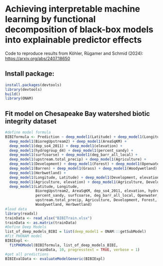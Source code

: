 # Achieving interpretable machine learning by functional decomposition of black-box models into explainable predictor effects
Code to reproduce results from Köhler, Rügamer and Schmid (2024):
https://arxiv.org/abs/2407.18650

## Install package:
``` r
install.packages(devtools)  
library(devtools)  
build()  
library(ONAM)
```

## Fit model on Chesapeake Bay watershed biotic integrity dataset

``` r
#define model formula
BIBIformula <- Prediction ~ deep_model1(Latitude) + deep_model1(Longitude) +  
  deep_model1(BioregUpstream2) + deep_model1(AreaSqKM) +  
  deep_model1(dep_so4_2011) + deep_model1(elevation) +  
  deep_model1(hydrogroup_d4) + deep_model1(percent_sandy) +  
  deep_model1(surfcoarse) + deep_model1(deg_barr_all_local) +  
  deep_model1(upstream.total_precip) + deep_model1(Agriculture) +  
  deep_model1(Development) + deep_model1(Forest) + deep_model1(Openwater) +  
  deep_model1(Barren) + deep_model1(Grass) + deep_model1(Woodywetland) +  
  deep_model1(Herbwetland) +  
  deep_model1(Longitude, Latitude) + deep_model1(Development, elevation) +  
  deep_model1(Agriculture, elevation) + deep_model1(Agriculture, Development) +  
  deep_model1(Latitude, Longitude,  
              BioregUpstream2, AreaSqKM, dep_so4_2011, elevation, hydrogroup_d4,  
              percent_sandy, surfcoarse, deg_barr_all_local, Openwater, Barren,  
              upstream.total_precip, Agriculture, Development, Forest, Grass,  
              Woodywetland, Herbwetland)  
#load data  
library(readxl)
trainData <- read_xlsx("BIBITrain.xlsx")
trainData <- as.matrix(trainData)
#Define Deep Models  
list_of_deep_models_BIBI = list(deep_model1 = ONAM:::getSubModel)  
#Fit PHONAM model  
BIBIExpl <-  
  fitPHOModel(BIBIformula, list_of_deep_models_BIBI,  
              trainData, 10, progresstext = TRUE, verbose = 1)  
#get all predictions  
BIBIEvalData <- evaluateModelGeneric(BIBIExpl)
```


